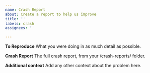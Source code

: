 ```yaml
---
name: Crash Report
about: Create a report to help us improve
title: ''
labels: crash
assignees: ''

---
```


**To Reproduce**
What you were doing in as much detail as possible.

**Crash Report**
The full crash report, from your /crash-reports/ folder.

**Additional context**
Add any other context about the problem here.

